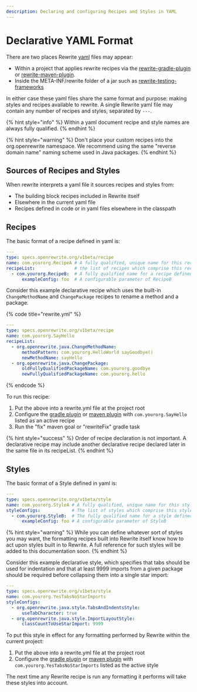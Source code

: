 ```yaml
---
description: Declaring and configuring Recipes and Styles in YAML
---
```


# Declarative YAML Format

There are two places Rewrite [yaml](https://yaml.org/) files may appear:

* Within a project that applies rewrite recipes via the [rewrite-gradle-plugin](gradle-plugin-configuration.md) or [rewrite-maven-plugin](rewrite-maven-plugin.md). 
* Inside the META-INF/rewrite folder of a jar such as [rewrite-testing-frameworks](https://github.com/openrewrite/rewrite-testing-frameworks/tree/master/src/main/resources/META-INF/rewrite)

In either case these yaml files share the same format and purpose: making styles and recipes available to rewrite. A single Rewrite yaml file may contain any number of recipes and styles, separated by `---`. 

{% hint style="info" %}
Within a yaml document recipe and style names are always fully qualified. 
{% endhint %}

{% hint style="warning" %}
Don't place your custom recipes into the org.openrewrite namespace. We recommend using the same "reverse domain name" naming scheme used in Java packages. 
{% endhint %}

## Sources of Recipes and Styles

When rewrite interprets a yaml file it sources recipes and styles from:

* The building block recipes included in Rewrite itself
* Elsewhere in the current yaml file
* Recipes defined in code or in yaml files elsewhere in the classpath

## Recipes

The basic format of a recipe defined in yaml is:

```yaml
---
type: specs.openrewrite.org/v1beta/recipe
name: com.yourorg.RecipeA # A fully qualified, unique name for this recipe
recipeList:               # the list of recipes which comprise this recipe
  - com.yourorg.RecipeB:  # A fully qualified name for a recipe defined elsewhere
      exampleConfig: foo  # A configurable parameter of RecipeB
```

Consider this example declarative recipe which uses the built-in `ChangeMethodName` and `ChangePackage` recipes to rename a method and a package. 

{% code title="rewrite.yml" %}
```yaml
---
type: specs.openrewrite.org/v1beta/recipe
name: com.yourorg.SayHello
recipeList:
  - org.openrewrite.java.ChangeMethodName:
      methodPattern: com.yourorg.HelloWorld sayGoodbye()
      newMethodName: sayHello
  - org.openrewrite.java.ChangePackage:
      oldFullyQualifiedPackageName: com.yourorg.goodbye
      newFullyQualifiedPackageName: com.yourorg.hello
```
{% endcode %}

To run this recipe:

1. Put the above into a rewrite.yml file at the project root
2. Configure the [gradle plugin](gradle-plugin-configuration.md) or [maven plugin](rewrite-maven-plugin.md) with `com.yourorg.SayHello` listed as an active recipe
3. Run the "fix" maven goal or "rewriteFix" gradle task

{% hint style="success" %}
Order of recipe declaration is not important. A declarative recipe may include another declarative recipe declared later in the same file in its recipeList. 
{% endhint %}

## Styles

The basic format of a Style defined in yaml is:

```yaml
---
type: specs.openrewrite.org/v1beta/style
name: com.yourorg.StyleA # A fully qualified, unique name for this style
styleConfigs:            # The list of styles which comprise this style
  - com.yourorg.StyleB:  # The fully qualified name for a style defined elsewhere
      exampleConfig: foo # A configurable parameter of StyleB
```

{% hint style="warning" %}
While you can define whatever sort of styles you may want, the formatting recipes built into Rewrite itself know how to act upon styles built in to Rewrite. A full reference for such styles will be added to this documentation soon.
{% endhint %}

Consider this example declarative style, which specifies that tabs should be used for indentation and that at least 9999 imports from a given package should be required before collapsing them into a single star import:

```yaml
---
type: specs.openrewrite.org/v1beta/style
name: com.yourorg.YesTabsNoStarImports
styleConfigs:
  - org.openrewrite.java.style.TabsAndIndentsStyle:
      useTabCharacter: true
  - org.openrewrite.java.style.ImportLayoutStyle:
      classCountToUseStarImport: 9999
```

To put this style in effect for any formatting performed by Rewrite within the current project:

1. Put the above into a rewrite.yml file at the project root
2. Configure the [gradle plugin](gradle-plugin-configuration.md) or [maven plugin](rewrite-maven-plugin.md) with `com.yourorg.YesTabsNoStarImports` listed as the active style

The next time any Rewrite recipe is run any formatting it performs will take these styles into account.

